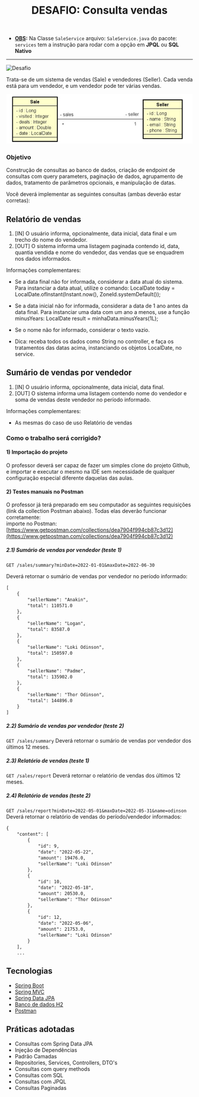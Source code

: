 <h1 align="center">
  DESAFIO: Consulta vendas
</h1>
<br>

- <ins>**OBS</ins>:** Na Classe `SaleService` arquivo: `SaleService.java` do pacote: `services`
tem a instrução para rodar com a opção em **JPQL** ou **SQL Nativo**

---

<p align="left">
  <img src="https://img.shields.io/static/v1?label=Tipo&message=Desafio&color=8257E5&labelColor=000000" alt="Desafio" />
</p>

Trata-se de um sistema de vendas (Sale) e vendedores (Seller). Cada venda está para um vendedor, e um
vendedor pode ter várias vendas.

![](https://raw.githubusercontent.com/wekers/desafio-consulta-vendas/main/img-1.png)

### Objetivo
Construção de consultas ao banco de dados, criação de endpoint de consultas com
query parameters, paginação de dados, agrupamento de dados, tratamento de parâmetros
opcionais, e manipulação de datas.

Você deverá implementar as seguintes consultas (ambas deverão estar corretas):

## Relatório de vendas
1. [IN] O usuário informa, opcionalmente, data inicial, data final e um trecho do nome do vendedor.
2. [OUT] O sistema informa uma listagem paginada contendo id, data, quantia vendida e nome do
vendedor, das vendas que se enquadrem nos dados informados.

Informações complementares:

- Se a data final não for informada, considerar a data atual do sistema. Para instanciar a data atual,
utilize o comando:
LocalDate today = LocalDate.ofInstant(Instant.now(), ZoneId.systemDefault());

- Se a data inicial não for informada, considerar a data de 1 ano antes da data final. Para instanciar
uma data com um ano a menos, use a função minusYears:
LocalDate result = minhaData.minusYears(1L);


- Se o nome não for informado, considerar o texto vazio.
- Dica: receba todos os dados como String no controller, e faça os tratamentos das datas acima,
instanciando os objetos LocalDate, no service.

## Sumário de vendas por vendedor
1. [IN] O usuário informa, opcionalmente, data inicial, data final.
2. [OUT] O sistema informa uma listagem contendo nome do vendedor e soma de vendas deste vendedor
no período informado.

Informações complementares:

- As mesmas do caso de uso Relatório de vendas

### Como o trabalho será corrigido?
#### 1) Importação do projeto
O professor deverá ser capaz de fazer um simples clone do projeto Github, e importar e executar o mesmo na
IDE sem necessidade de qualquer configuração especial diferente daquelas das aulas.
#### 2) Testes manuais no Postman
O professor já terá preparado em seu computador as seguintes requisições (link da collection Postman
abaixo). Todas elas deverão funcionar corretamente:
<br>
importe no Postman: <br>
[https://www.getpostman.com/collections/dea7904f994cb87c3d12](https://www.getpostman.com/collections/dea7904f994cb87c3d12)
##### 2.1) Sumário de vendas por vendedor (teste 1)
``` GET /sales/summary?minDate=2022-01-01&maxDate=2022-06-30 ```

Deverá retornar o sumário de vendas por vendedor no período informado:
```
[
	{
		"sellerName": "Anakin",
		"total": 110571.0
	},
	{
		"sellerName": "Logan",
		"total": 83587.0
	},
	{
		"sellerName": "Loki Odinson",
		"total": 150597.0
	},
	{
		"sellerName": "Padme",
		"total": 135902.0
	},
	{
		"sellerName": "Thor Odinson",
		"total": 144896.0
	}
]
```
##### 2.2) Sumário de vendas por vendedor (teste 2)
``` GET /sales/summary ```
Deverá retornar o sumário de vendas por vendedor dos últimos 12 meses.
##### 2.3) Relatório de vendas (teste 1)
``` GET /sales/report ```
Deverá retornar o relatório de vendas dos últimos 12 meses.
##### 2.4) Relatório de vendas (teste 2)
``` GET /sales/report?minDate=2022-05-01&maxDate=2022-05-31&name=odinson ```
Deverá retornar o relatório de vendas do período/vendedor informados:
```
{
	"content": [
		{
			"id": 9,
			"date": "2022-05-22",
			"amount": 19476.0,
			"sellerName": "Loki Odinson"
		},
		{
			"id": 10,
			"date": "2022-05-18",
			"amount": 20530.0,
			"sellerName": "Thor Odinson"
		},
		{
			"id": 12,
			"date": "2022-05-06",
			"amount": 21753.0,
			"sellerName": "Loki Odinson"
		}
	],
	...
```

## Tecnologias
 
- [Spring Boot](https://spring.io/projects/spring-boot)
- [Spring MVC](https://docs.spring.io/spring-framework/reference/web/webmvc.html)
- [Spring Data JPA](https://spring.io/projects/spring-data-jpa)
- [Banco de dados H2]()
- [Postman]()

## Práticas adotadas

- Consultas com Spring Data JPA
- Injeção de Dependências
- Padrão Camadas
- Repositories, Services, Controllers, DTO's
- Consultas com query methods
- Consultas com SQL
- Consultas com JPQL
- Consultas Paginadas

